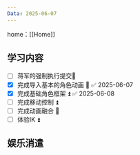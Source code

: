 ```yaml
---
Data: 2025-06-07
---
```

home：[[Home]]

## 学习内容

- [ ] 蒋军的强制执行提交🔼 
- [x] 完成导入基本的角色动画 🔺 ✅ 2025-06-07
- [x] 完成基础角色框架 ⏫ ✅ 2025-06-08
- [ ] 完成移动控制  ⏫ 
- [ ] 完成动画融合 🔼 
- [ ] 体验IK  ⏫ 

## 娱乐消遣

